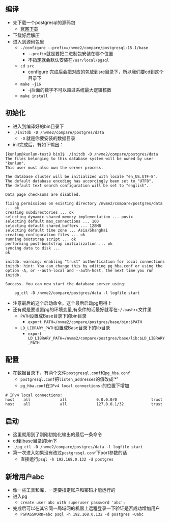 ## 编译
* 先下载一个postgresql的源码包
  * [官网下载](https://www.postgresql.org/ftp/source/)
* 下载好后解压
* 进入到源码包里
  * `./configure --prefix=/nvme2/compare/postgresql-15.1/base`
    * `--prefix`就是要把二进制包安装在哪个位置
    * 不指定就会默认安装在`/usr/local/pgsql`
  * `cd src`
    * configure 完成后会把对应的包放到src目录下，所以我们要cd到这个目录下
  * `make -j16`
    * -j后面的数字不可以超过系统最大逻辑核数
  * `make install`

## 初始化
* 进入到编译好的bin目录下
* `./initdb -D /nvme2/compare/postgres/data`
  * `-D` 就是你要安装的数据目录
* init完成后，有如下输出：
```
[kunlun@kunlun-test8 bin]$ ./initdb -D /nvme2/compare/postgres/data
The files belonging to this database system will be owned by user "kunlun".
This user must also own the server process.

The database cluster will be initialized with locale "en_US.UTF-8".
The default database encoding has accordingly been set to "UTF8".
The default text search configuration will be set to "english".

Data page checksums are disabled.

fixing permissions on existing directory /nvme2/compare/postgres/data ... ok
creating subdirectories ... ok
selecting dynamic shared memory implementation ... posix
selecting default max_connections ... 100
selecting default shared_buffers ... 128MB
selecting default time zone ... Asia/Shanghai
creating configuration files ... ok
running bootstrap script ... ok
performing post-bootstrap initialization ... ok
syncing data to disk ...
ok

initdb: warning: enabling "trust" authentication for local connections
initdb: hint: You can change this by editing pg_hba.conf or using the option -A, or --auth-local and --auth-host, the next time you run initdb.

Success. You can now start the database server using:

    pg_ctl -D /nvme2/compare/postgres/data -l logfile start
```
* 注意最后的这个启动命令，这个最后启动pg用得上
* 还有就是要设置pg的环境变量,有条件的话最好就写在`~/.bashrc`文件里
  * `PATH`设置成Base目录下的bin目录
    * `export PATH=/nvme2/compare/postgres/base/bin:$PATH`
  * `LD_LIBRARY_PATH`设置成Base目录下的lib目录
    * `export LD_LIBRARY_PATH=/nvme2/compare/postgres/base/lib:$LD_LIBRARY_PATH`

## 配置
* 在数据目录下，有两个文件`postgresql.conf`和`pg_hba.conf`
  * `postgresql.conf`把`listen_addresses`的值改成‘*’
  * `pg_hba.conf`在`IPv4 local connections:`的位置下增加
```
# IPv4 local connections:
host    all             all             0.0.0.0/0               trust
host    all             all             127.0.0.1/32            trust
```

## 启动
* 这里就用到了刚刚初始化输出的最后一条命令
* cd到base目录的bin下
* `./pg_ctl -D /nvme2/compare/postgres/data -l logfile start`
* 第一次进入如果没有改过`postgresql.conf`下port参数的话
  * 直接运行`psql -h 192.168.0.132 -d postgres`

## 新增用户abc
* 像一些工具和库，一定要指定账户和密码才能运行的
* 进入pg
  * `create user abc with superuser password 'abc';`
* 完成后可以在其它同一局域网的机器上远程登录一下验证是否成功增加用户
  * `PGPASSWORD=abc psql -h 192.168.0.132 -d postgres -Uabc`
